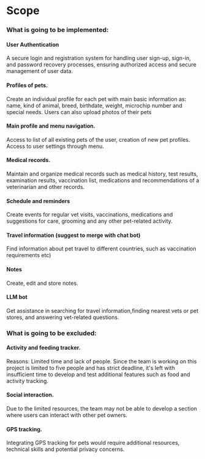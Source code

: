 # Scope

### What is going to be implemented:

#### User Authentication
A secure login and registration system for handling user sign-up, sign-in, and password recovery processes, 
ensuring authorized access and secure management of user data.

#### Profiles of pets.
Create an individual profile for each pet with main basic information as:
name, kind of animal, breed, birthdate, weight, microchip number and special needs. 
Users can also upload photos of their pets

#### Main profile and menu navigation.
Access to list of all existing pets of the user, creation of new pet profiles.
Access to user settings through menu.

#### Medical records.
Maintain and organize medical records such as medical history, test results, examination results,
vaccination list, medications and recommendations of a veterinarian and other records.

#### Schedule and reminders
Create events for regular vet visits, vaccinations, medications and suggestions for care, grooming and any other pet-related activity.

#### Travel information (suggest to merge with chat bot) 

Find information about pet travel to different countries, such as vaccination requirements etc)

#### Notes
Create, edit and store notes.

#### LLM bot
Get assistance in searching for travel information,finding nearest vets or pet stores, and answering vet-related questions.


### What is going to be excluded:
#### Activity and feeding tracker.
Reasons:
Limited time and lack of people. Since the team is working on this project is limited to five people and has strict deadline, 
it's left with insufficient time to develop and test additional features such as food and activity tracking.
#### Social interaction.
Due to the limited resources, the team may not be able to develop a section where users can interact with other pet owners.
#### GPS tracking.
Integrating GPS tracking for pets would require additional resources, technical skills and potential privacy concerns.
